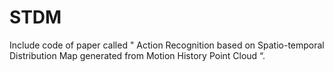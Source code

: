 # STDM
Include code of paper called " Action Recognition based on Spatio-temporal Distribution Map generated from Motion History Point Cloud “.
